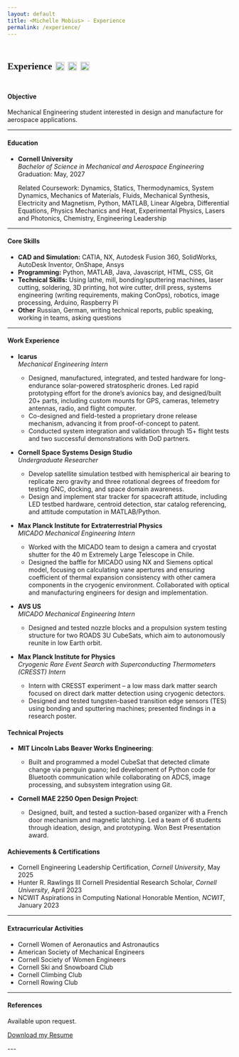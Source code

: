 ```yaml
---
layout: default
title: <Michelle Mobius> - Experience
permalink: /experience/
---
```


<h2 style="display:inline-flex; align-items:center; font-family:'Merriweather', serif; font-weight:700;">
  Experience
  <!-- LinkedIn -->
  <a href="https://www.linkedin.com/in/michelle-mobius-b784122a1/" target="_blank" style="margin-left:8px;">
    <img src="https://michellemobius.github.io/portfolio/assets/images/linkedin.png" height="20" style="transition: transform 0.2s ease, opacity 0.2s ease;" 
         onmouseover="this.style.transform='scale(1.2)'; this.style.opacity='0.8';" 
         onmouseout="this.style.transform='scale(1)'; this.style.opacity='1';">
  </a>
  <!-- Gmail -->
  <a href="https://mail.google.com/mail/?view=cm&fs=1&to=michellemobius@gmail.com" target="_blank" style="margin-left:8px;">
    <img src="https://michellemobius.github.io/portfolio/assets/images/gmail.png" height="20" style="transition: transform 0.2s ease, opacity 0.2s ease;" 
         onmouseover="this.style.transform='scale(1.2)'; this.style.opacity='0.8';" 
         onmouseout="this.style.transform='scale(1)'; this.style.opacity='1';">
  </a>
 <!-- GitHub -->
<a href="https://github.com/michellemobius" target="_blank" style="margin-left:8px;">
  <img src="https://michellemobius.github.io/portfolio/assets/images/github.png" 
       height="20" 
       style="transition: transform 0.2s ease, opacity 0.2s ease;" 
       onmouseover="this.style.transform='scale(1.2)'; this.style.opacity='0.8';" 
       onmouseout="this.style.transform='scale(1)'; this.style.opacity='1';">
</a>



---

#### Objective
Mechanical Engineering student interested in design and manufacture for aerospace applications.

---

#### Education
- **Cornell University**  
  *Bachelor of Science in Mechanical and Aerospace Engineering*  
  Graduation: May, 2027

  Related Coursework: Dynamics, Statics, Thermodynamics, System Dynamics, Mechanics of Materials, Fluids, Mechanical Synthesis, Electricity and Magnetism, Python, MATLAB, Linear Algebra, Differential Equations, Physics Mechanics and Heat, Experimental Physics, Lasers and Photonics, Chemistry, Engineering Leadership

---

#### Core Skills
- **CAD and Simulation:** CATIA, NX, Autodesk Fusion 360, SolidWorks, AutoDesk Inventor, OnShape, Ansys 
- **Programming:** Python, MATLAB, Java, Javascript, HTML, CSS, Git
- **Technical Skills:** Using lathe, mill, bonding/sputtering machines, laser cutting, soldering, 3D printing, hot wire cutter, drill press, systems engineering (writing requirements, making ConOps), robotics, image processing, Arduino, Raspberry Pi
- **Other** Russian, German, writing technical reports, public speaking, working in teams, asking questions

---

#### Work Experience 

- **Icarus**  
  *Mechanical Engineering Intern*  
  - Designed, manufactured, integrated, and tested hardware for long-endurance solar-powered stratospheric drones. Led rapid prototyping effort for the drone’s avionics bay, and designed/built 20+ parts, including custom mounts for GPS, cameras, telemetry antennas, radio, and flight computer.
  - Co-designed and field-tested a proprietary drone release mechanism, advancing it from proof-of-concept to patent.
  - Conducted system integration and validation through 15+ flight tests and two successful demonstrations with DoD partners.

- **Cornell Space Systems Design Studio**  
  *Undergraduate Researcher*  
  - Develop satellite simulation testbed with hemispherical air bearing to replicate zero gravity and three rotational degrees of freedom for testing GNC, docking, and space domain awareness.
  - Design and implement star tracker for spacecraft attitude, including LED testbed hardware, centroid detection, star catalog referencing, and attitude computation in MATLAB/Python.

- **Max Planck Institute for Extraterrestrial Physics**  
  *MICADO Mechanical Engineering Intern*  
  - Worked with the MICADO team to design a camera and cryostat shutter for the 40 m Extremely Large Telescope in Chile.
  - Designed the baffle for MICADO using NX and Siemens optical model, focusing on calculating vane apertures and ensuring coefficient of thermal expansion consistency with other camera components in the cryogenic environment. Collaborated with optical and manufacturing engineers for design and implementation.

- **AVS US**  
  *MICADO Mechanical Engineering Intern*  
  - Designed and tested nozzle blocks and a propulsion system testing structure for two ROADS 3U CubeSats, which aim to autonomously reunite in low Earth orbit.

- **Max Planck Institute for Physics**  
  *Cryogenic Rare Event Search with Superconducting Thermometers (CRESST) Intern*  
  - Intern with CRESST experiment – a low mass dark matter search focused on direct dark matter detection using cryogenic detectors.
  - Designed and tested tungsten-based transition edge sensors (TES) using bonding and sputtering machines; presented findings in a research poster.



#### Technical Projects
- **MIT Lincoln Labs Beaver Works Engineering**:
  - Built and programmed a model CubeSat that detected climate change via penguin guano; led development of Python code for Bluetooth communication while collaborating on ADCS, image processing, and subsystem integration using Git.

- **Cornell MAE 2250 Open Design Project**:
  - Designed, built, and tested a suction-based organizer with a French door mechanism and magnetic latching. Led a team of 6 students through ideation, design, and prototyping. Won Best Presentation award.

#### Achievements & Certifications
- Cornell Engineering Leadership Certification, *Cornell University*, May 2025 
- Hunter R. Rawlings III Cornell Presidential Research Scholar, *Cornell University*, April 2023
- NCWIT Aspirations in Computing National Honorable Mention, *NCWIT*, January 2023 

---

#### Extracurricular Activities
- Cornell Women of Aeronautics and Astronautics
- American Society of Mechanical Engineers  
- Cornell Society of Women Engineers
- Cornell Ski and Snowboard Club
- Cornell Climbing Club
- Cornell Rowing Club  

---

#### References
Available upon request.


<p><a href="{{ "/assets/CV.pdf" | relative_url }}">Download my Resume</a></p>
---
